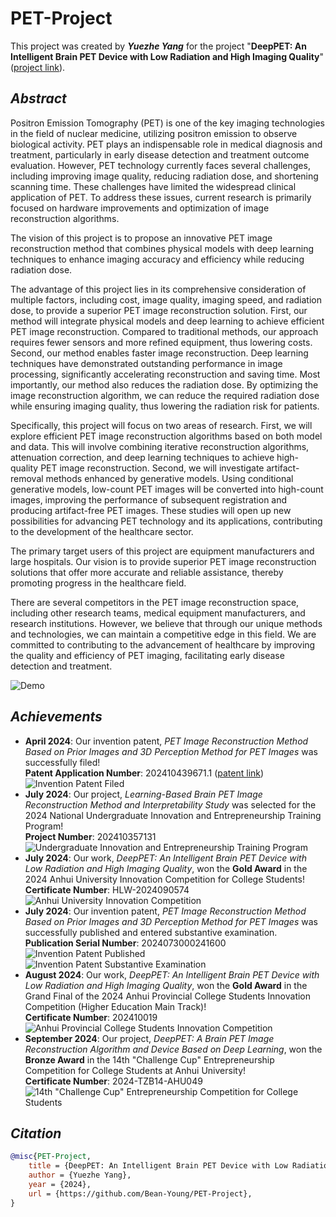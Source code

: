 # PET-Project

This project was created by ***Yuezhe Yang*** for the project "**DeepPET: An Intelligent Brain PET Device with Low Radiation and High Imaging Quality**" ([project link](https://cy.ncss.cn/talentproject/detail/2c9581078f766ee1018f913aade77788)).

## ***Abstract***

Positron Emission Tomography (PET) is one of the key imaging technologies in the field of nuclear medicine, utilizing positron emission to observe biological activity. PET plays an indispensable role in medical diagnosis and treatment, particularly in early disease detection and treatment outcome evaluation. However, PET technology currently faces several challenges, including improving image quality, reducing radiation dose, and shortening scanning time. These challenges have limited the widespread clinical application of PET. To address these issues, current research is primarily focused on hardware improvements and optimization of image reconstruction algorithms.

The vision of this project is to propose an innovative PET image reconstruction method that combines physical models with deep learning techniques to enhance imaging accuracy and efficiency while reducing radiation dose.

The advantage of this project lies in its comprehensive consideration of multiple factors, including cost, image quality, imaging speed, and radiation dose, to provide a superior PET image reconstruction solution. First, our method will integrate physical models and deep learning to achieve efficient PET image reconstruction. Compared to traditional methods, our approach requires fewer sensors and more refined equipment, thus lowering costs. Second, our method enables faster image reconstruction. Deep learning techniques have demonstrated outstanding performance in image processing, significantly accelerating reconstruction and saving time. Most importantly, our method also reduces the radiation dose. By optimizing the image reconstruction algorithm, we can reduce the required radiation dose while ensuring imaging quality, thus lowering the radiation risk for patients.

Specifically, this project will focus on two areas of research. First, we will explore efficient PET image reconstruction algorithms based on both model and data. This will involve combining iterative reconstruction algorithms, attenuation correction, and deep learning techniques to achieve high-quality PET image reconstruction. Second, we will investigate artifact-removal methods enhanced by generative models. Using conditional generative models, low-count PET images will be converted into high-count images, improving the performance of subsequent registration and producing artifact-free PET images. These studies will open up new possibilities for advancing PET technology and its applications, contributing to the development of the healthcare sector.

The primary target users of this project are equipment manufacturers and large hospitals. Our vision is to provide superior PET image reconstruction solutions that offer more accurate and reliable assistance, thereby promoting progress in the healthcare field.

There are several competitors in the PET image reconstruction space, including other research teams, medical equipment manufacturers, and research institutions. However, we believe that through our unique methods and technologies, we can maintain a competitive edge in this field. We are committed to contributing to the advancement of healthcare by improving the quality and efficiency of PET imaging, facilitating early disease detection and treatment.

![Demo](/Supporting%20Materials/Demo.png)


## ***Achievements***


- **April 2024**: Our invention patent, *PET Image Reconstruction Method Based on Prior Images and 3D Perception Method for PET Images* was successfully filed!  
  **Patent Application Number**: 202410439671.1 ([patent link](/Supporting%20Materials/PET%20Image%20Reconstruction%20Method%20Based%20on%20Prior%20Images%20and%203D%20Perception%20Method%20for%20PET%20Images.pdf))
![Invention Patent Filed](/Supporting%20Materials/Invention%20Patent%20Filed.png)
- **July 2024**: Our project, *Learning-Based Brain PET Image Reconstruction Method and Interpretability Study* was selected for the 2024 National Undergraduate Innovation and Entrepreneurship Training Program!  
  **Project Number**: 202410357131
![Undergraduate Innovation and Entrepreneurship Training Program](/Supporting%20Materials/Undergraduate%20Innovation%20and%20Entrepreneurship%20Training%20Program.png)
- **July 2024**: Our work, *DeepPET: An Intelligent Brain PET Device with Low Radiation and High Imaging Quality*, won the **Gold Award** in the 2024 Anhui University Innovation Competition for College Students!  
  **Certificate Number**: HLW-2024090574
![Anhui University Innovation Competition](/Supporting%20Materials/Anhui%20University%20Innovation%20Competition.png)
- **July 2024**: Our invention patent, *PET Image Reconstruction Method Based on Prior Images and 3D Perception Method for PET Images* was successfully published and entered substantive examination.  
  **Publication Serial Number**: 2024073000241600
![Invention Patent Published](/Supporting%20Materials/Invention%20Patent%20Published.png)
![Invention Patent Substantive Examination](/Supporting%20Materials/Invention%20Patent%20Substantive%20Examination.png)
- **August 2024**: Our work, *DeepPET: An Intelligent Brain PET Device with Low Radiation and High Imaging Quality*, won the **Gold Award** in the Grand Final of the 2024 Anhui Provincial College Students Innovation Competition (Higher Education Main Track)!  
  **Certificate Number**: 202410019
![Anhui Provincial College Students Innovation Competition](/Supporting%20Materials/Anhui%20Provincial%20College%20Students%20Innovation%20Competition.png)
- **September 2024**: Our project, *DeepPET: A Brain PET Image Reconstruction Algorithm and Device Based on Deep Learning*, won the **Bronze Award** in the 14th "Challenge Cup" Entrepreneurship Competition for College Students at Anhui University!  
  **Certificate Number**: 2024-TZB14-AHU049
![14th "Challenge Cup" Entrepreneurship Competition for College Students](/Supporting%20Materials/14th%20"Challenge%20Cup"%20Entrepreneurship%20Competition%20for%20College%20Students.png)
## ***Citation***

``````bibtex
@misc{PET-Project,
	title = {DeepPET: An Intelligent Brain PET Device with Low Radiation and High Imaging Quality},
	author = {Yuezhe Yang},
	year = {2024},
	url = {https://github.com/Bean-Young/PET-Project},
}
